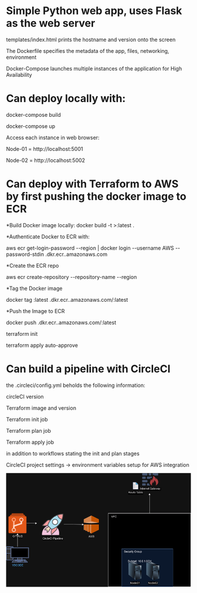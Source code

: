 # Simple Python web app, uses Flask as the web server

templates/index.html prints the hostname and version onto the screen

The Dockerfile specifies the metadata of the app, files, networking, environment

Docker-Compose launches multiple instances of the application for High Availability



# Can deploy locally with: 

docker-compose build

docker-compose up

Access each instance in web browser:

Node-01 = http://localhost:5001

Node-02 = http://localhost:5002


# Can deploy with Terraform to AWS by first pushing the docker image to ECR

*Build Docker image locally:
docker build -t <nameyourimage>>:latest .


*Authenticate Docker to ECR with:

aws ecr get-login-password --region <aws-region> | docker login --username AWS --password-stdin <aws-account-id>.dkr.ecr.<aws-region>.amazonaws.com

*Create the ECR repo

aws ecr create-repository --repository-name <repository-name> --region <aws-region>

*Tag the Docker image

docker tag <imagename>:latest <aws-account-id>.dkr.ecr.<aws-region>.amazonaws.com/<imagename>:latest

*Push the Image to ECR

docker push <aws-account-id>.dkr.ecr.<aws-region>.amazonaws.com/<imagename>:latest

terraform init

terraform apply auto-approve


# Can build a pipeline with CircleCI 

the .circleci/config.yml beholds the following information:

circleCI version

Terraform image and version

Terraform init job

Terraform plan job 

Terraform apply job 

in addition to workflows stating the init and plan stages

CircleCI project settings -> environment variables setup for AWS integration


![alt text](https://github.com/BekeAtGithub/flaskEC2/blob/master/FlaskEC2.drawio.png)
